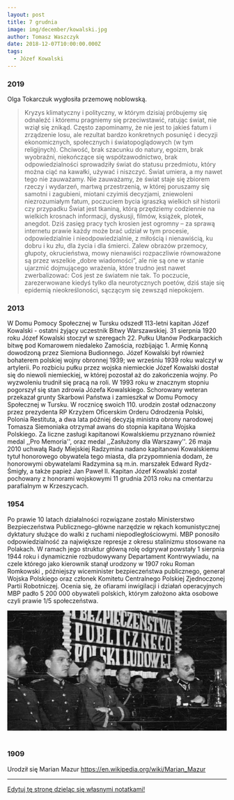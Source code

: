 ```yaml
---
layout: post
title: 7 grudnia
image: img/december/kowalski.jpg
author: Tomasz Waszczyk
date: 2018-12-07T10:00:00.000Z
tags:
  - Józef Kowalski
---
```


### 2019

Olga Tokarczuk wygłosiła przemowę noblowską.

> Kryzys klimatyczny i polityczny, w którym dzisiaj próbujemy się odnaleźć i któremu pragniemy się przeciwstawić, ratując świat, nie wziął się znikąd. Często zapominamy, że nie jest to jakieś fatum i zrządzenie losu, ale rezultat bardzo konkretnych posunięć i decyzji ekonomicznych, społecznych i światopoglądowych (w tym religijnych). Chciwość, brak szacunku do natury, egoizm, brak wyobraźni, niekończące się współzawodnictwo, brak odpowiedzialności sprowadziły świat do statusu przedmiotu, który można ciąć na kawałki, używać i niszczyć.
> Świat umiera, a my nawet tego nie zauważamy. Nie zauważamy, że świat staje się zbiorem rzeczy i wydarzeń, martwą przestrzenią, w której poruszamy się samotni i zagubieni, miotani czyimiś decyzjami, zniewoleni niezrozumiałym fatum, poczuciem bycia igraszką wielkich sił historii czy przypadku
> Świat jest tkaniną, którą przędziemy codziennie na wielkich krosnach informacji, dyskusji, filmów, książek, plotek, anegdot. Dziś zasięg pracy tych krosien jest ogromny – za sprawą internetu prawie każdy może brać udział w tym procesie, odpowiedzialnie i nieodpowiedzialnie, z miłością i nienawiścią, ku dobru i ku złu, dla życia i dla śmierci.
> Zalew obrazów przemocy, głupoty, okrucieństwa, mowy nienawiści rozpaczliwie równoważone są przez wszelkie „dobre wiadomości”, ale nie są one w stanie ujarzmić dojmującego wrażenia, które trudno jest nawet zwerbalizować: Coś jest ze światem nie tak. To poczucie, zarezerwowane kiedyś tylko dla neurotycznych poetów, dziś staje się epidemią nieokreśloności, sączącym się zewsząd niepokojem.

### 2013

W Domu Pomocy Społecznej w Tursku odszedł 113-letni kapitan Józef Kowalski - ostatni żyjący uczestnik Bitwy Warszawskiej. 31 sierpnia 1920 roku Józef Kowalski stoczył w szeregach 22. Pułku Ułanów Podkarpackich bitwę pod Komarowem niedaleko Zamościa, rozbijając 1. Armię Konną dowodzoną przez Siemiona Budionnego. Józef Kowalski był również bohaterem polskiej wojny obronnej 1939; we wrześniu 1939 roku walczył w artylerii. Po rozbiciu pułku przez wojska niemieckie Józef Kowalski dostał się do niewoli niemieckiej, w której pozostał aż do zakończenia wojny. Po wyzwoleniu trudnił się pracą na roli. W 1993 roku w znacznym stopniu pogorszył się stan zdrowia Józefa Kowalskiego. Schorowany weteran przekazał grunty Skarbowi Państwa i zamieszkał w Domu Pomocy Społecznej w Tursku. W rocznicę swoich 110. urodzin został odznaczony przez prezydenta RP Krzyżem Oficerskim Orderu Odrodzenia Polski, Polonia Restituta, a dwa lata później decyzją ministra obrony narodowej Tomasza Siemoniaka otrzymał awans do stopnia kapitana Wojska Polskiego. Za liczne zasługi kapitanowi Kowalskiemu przyznano również medal ,,Pro Memoria'', oraz medal ,,Zasłużony dla Warszawy''. 26 maja 2010 uchwałą Rady Miejskiej Radzymina nadano kapitanowi Kowalskiemu tytuł honorowego obywatela tego miasta, dla przypomnienia dodam, że honorowymi obywatelami Radzymina są m.in. marszałek Edward Rydz-Śmigły, a także papież Jan Paweł II. Kapitan Józef Kowalski został pochowany z honorami wojskowymi 11 grudnia 2013 roku na cmentarzu parafialnym w Krzeszycach.

### 1954

Po prawie 10 latach działalności rozwiązane zostało Ministerstwo Bezpieczeństwa Publicznego-główne narzędzie w rękach komunistycznej dyktatury służące do walki z ruchami niepodległościowymi. MBP ponosiło odpowiedzialność za największe represje z okresu stalinizmu stosowane na Polakach. W ramach jego struktur główną rolę odgrywał powstały 1 sierpnia 1944 roku i dynamicznie rozbudowywany Departament Kontrwywiadu, na czele którego jako kierownik stanął urodzony w 1907 roku Roman Romkowski , późniejszy wiceminister bezpieczeństwa publicznego, generał Wojska Polskiego oraz członek Komitetu Centralnego Polskiej Zjednoczonej Partii Robotniczej.
Ocenia się, że ofiarami inwigilacji i działań operacyjnych MBP padło 5 200 000 obywateli polskich, którym założono akta osobowe czyli prawie 1/5 społeczeństwa.

<img src="./img/december/mbp.jpg"/><br><br>

### 1909

Urodził się Marian Mazur https://en.wikipedia.org/wiki/Marian_Mazur

---

<a href="https://github.com/TomaszWaszczyk/historia.waszczyk.com/edit/master/src/content/december-7.md" target="_blank">Edytuj tę stronę dzieląc się własnymi notatkami!</a>
